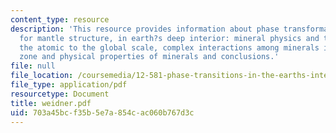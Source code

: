 ```yaml
---
content_type: resource
description: 'This resource provides information about phase transformations: implications
  for mantle structure, in earth?s deep interior: mineral physics and tomography from
  the atomic to the global scale, complex interactions among minerals in the transition
  zone and physical properties of minerals and conclusions.'
file: null
file_location: /coursemedia/12-581-phase-transitions-in-the-earths-interior-spring-2005/703a45bcf35b5e7a854cac060b767d3c_weidner.pdf
file_type: application/pdf
resourcetype: Document
title: weidner.pdf
uid: 703a45bc-f35b-5e7a-854c-ac060b767d3c
---
```


